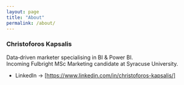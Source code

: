 ```yaml
---
layout: page
title: "About"
permalink: /about/
---
```


### Christoforos Kapsalis

Data‑driven marketer specialising in BI & Power BI.  
Incoming Fulbright MSc Marketing candidate at Syracuse University.

- LinkedIn → [https://www.linkedin.com/in/christoforos-kapsalis/]
